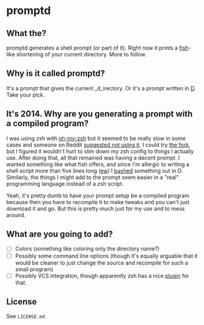 # promptd

## What the?

promptd generates a shell prompt (or part of it).
Right now it prints a [fish](http://fishshell.com/)-like shortening
of your current directory.
More to follow.

## Why is it called promptd?

It's a prompt that gives the current _d_irectory.
Or it's a prompt written in [D](http://dlang.org).
Take your pick.

## It's 2014. Why are you generating a prompt with a compiled program?

I was using zsh with [oh-my-zsh](https://github.com/robbyrussell/oh-my-zsh)
but it seemed to be really slow in some cases and someone on Reddit
[suggested not using it](http://www.reddit.com/r/programming/comments/pvbfp/zsh_a_bash_alternative_thats_easily_customizable/c3smc2d).
I could try [the fork](https://github.com/sorin-ionescu/prezto),
but I figured it wouldn't hurt to slim down my zsh config
to things I actually use.
After doing that, all that remained was having a decent prompt.
I wanted something like what fish offers, and since I'm allergic
to writing a shell script more than five lines long
([ew](http://www.zsh.org/mla/workers/2009/msg00415.html))
I [bashed](http://http://instantrimshot.com/) something out in D.
Similarly, the things I might add to the prompt seem easier in a "real"
programming language instead of a zsh script.

Yeah, it's pretty dumb to have your prompt setup be a compiled program
because then you have to recompile it to make tweaks and
you can't just download it and go.
But this is pretty much just for my use and to mess around.

## What are you going to add?

- [ ] Colors (something like coloring only the directory name?)
- [ ] Possibly some command line options
      (though it's equally arguable that it would be cleaner
       to just change the source and recompile for such a small program)
- [ ] Possibly VCS integration, though apparently zsh has a nice
      [plugin](http://arjanvandergaag.nl/blog/customize-zsh-prompt-with-vcs-info.html)
      for that.

## License

See `LICENSE.md`
